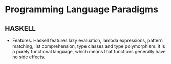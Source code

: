 # Programming Language Paradigms

## HASKELL
- Features. Haskell features lazy evaluation, lambda expressions, pattern matching, list comprehension, type classes and type polymorphism. It is a purely functional language, which means that functions generally have no side effects.